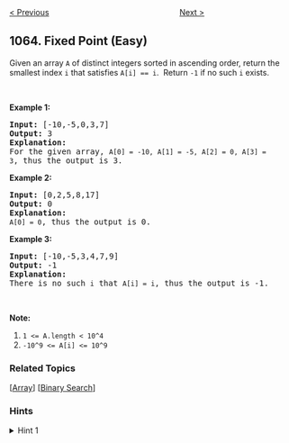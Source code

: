 <!--|This file generated by command(leetcode description); DO NOT EDIT.    |-->
<!--+----------------------------------------------------------------------+-->
<!--|@author    Openset <openset.wang@gmail.com>                           |-->
<!--|@link      https://github.com/openset                                 |-->
<!--|@home      https://github.com/openset/leetcode                        |-->
<!--+----------------------------------------------------------------------+-->

[< Previous](https://github.com/openset/leetcode/tree/master/problems/number-of-valid-subarrays "Number of Valid Subarrays")
　　　　　　　　　　　　　　　　
[Next >](https://github.com/openset/leetcode/tree/master/problems/index-pairs-of-a-string "Index Pairs of a String")

## 1064. Fixed Point (Easy)

<p>Given an array <code>A</code> of distinct integers sorted in ascending order, return the smallest index <code>i</code> that satisfies <code>A[i] == i</code>.&nbsp; Return <code>-1</code> if no such <code>i</code> exists.</p>

<p>&nbsp;</p>

<p><strong>Example 1:</strong></p>

<pre>
<strong>Input: </strong><span id="example-input-1-1">[-10,-5,0,3,7]</span>
<strong>Output: </strong><span id="example-output-1">3</span>
<strong>Explanation: </strong>
For the given array, <code>A[0] = -10, A[1] = -5, A[2] = 0, A[3] = 3</code>, thus the output is 3.
</pre>

<p><strong>Example 2:</strong></p>

<pre>
<strong>Input: </strong><span id="example-input-2-1">[0,2,5,8,17]</span>
<strong>Output: </strong><span id="example-output-2">0</span>
<strong>Explanation: </strong>
<code>A[0] = 0</code>, thus the output is 0.
</pre>

<p><strong>Example 3:</strong></p>

<pre>
<strong>Input: </strong><span id="example-input-3-1">[-10,-5,3,4,7,9]</span>
<strong>Output: </strong><span id="example-output-3">-1</span>
<strong>Explanation: </strong>
There is no such <code>i</code> that <code>A[i] = i</code>, thus the output is -1.
</pre>

<p>&nbsp;</p>

<p><strong>Note:</strong></p>

<ol>
	<li><code>1 &lt;= A.length &lt; 10^4</code></li>
	<li><code>-10^9 &lt;= A[i] &lt;= 10^9</code></li>
</ol>

### Related Topics
  [[Array](https://github.com/openset/leetcode/tree/master/tag/array/README.md)]
  [[Binary Search](https://github.com/openset/leetcode/tree/master/tag/binary-search/README.md)]

### Hints
<details>
<summary>Hint 1</summary>
Loop over the array and check the first index i such A[i] == i
</details>
